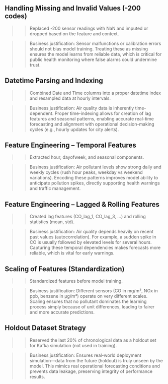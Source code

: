 ## Handling Missing and Invalid Values (-200 codes)

>>Replaced -200 sensor readings with NaN and imputed or dropped based on the feature and context.

>> Business justification: Sensor malfunctions or calibration errors should not bias model training. Treating these as missing ensures the model learns from reliable data, which is critical for public health monitoring where false alarms could undermine trust.

## Datetime Parsing and Indexing

>> Combined Date and Time columns into a proper datetime index and resampled data at hourly intervals.

>> Business justification: Air quality data is inherently time-dependent. Proper time-indexing allows for creation of lag features and seasonal patterns, enabling accurate real-time forecasting and alignment with operational decision-making cycles (e.g., hourly updates for city alerts).

## Feature Engineering – Temporal Features

>> Extracted hour, dayofweek, and seasonal components.

>> Business justification: Air pollutant levels show strong daily and weekly cycles (rush hour peaks, weekday vs weekend variations). Encoding these patterns improves model ability to anticipate pollution spikes, directly supporting health warnings and traffic management.

## Feature Engineering – Lagged & Rolling Features

>> Created lag features (CO_lag_1, CO_lag_3, …) and rolling statistics (mean, std).

>> Business justification: Air quality depends heavily on recent past values (autocorrelation). For example, a sudden spike in CO is usually followed by elevated levels for several hours. Capturing these temporal dependencies makes forecasts more reliable, which is vital for early warnings.

## Scaling of Features (Standardization)

>> Standardized features before model training.

>> Business justification: Different sensors (CO in mg/m³, NOx in ppb, benzene in µg/m³) operate on very different scales. Scaling ensures that no pollutant dominates the learning process simply because of unit differences, leading to fairer and more accurate predictions.

## Holdout Dataset Strategy

>> Reserved the last 20% of chronological data as a holdout set for Kafka simulation (not used in training).

>> Business justification: Ensures real-world deployment simulation—data from the future (holdout) is truly unseen by the model. This mimics real operational forecasting conditions and prevents data leakage, preserving integrity of performance results.
